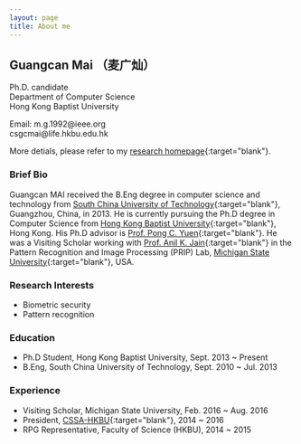 ```yaml
---
layout: page
title: About me
---
```



<div class="zerogrid">
    <div id="icon" class="col-1-4">
      <div class="wrap-col">
      <img style="float: left;" src="http://www.comp.hkbu.edu.hk/~csgcmai/images/zerotheme.jpg" alt="">
      </div>
    </div>
    <div id="intro" class="col-3-4">
      <div class="wrap-col">
      <h2><span style="font-weight: bold;"> Guangcan Mai （麦广灿）</span> </h2>
      <span> Ph.D. candidate
      <br>Department of Computer Science <br>Hong Kong Baptist University </span>
      <p> Email: m.g.1992@ieee.org <br>csgcmai@life.hkbu.edu.hk </p>
      </div>
    </div>
</div>

More detials, please refer to my [research homepage](http://www.comp.hkbu.edu.hk/~csgcmai){:target="blank"}.

### Brief Bio
Guangcan MAI received the B.Eng degree in computer science and technology from [South China University of Technology](http://en.scut.edu.cn){:target="blank"}, Guangzhou, China, in 2013. He is currently pursuing the Ph.D degree in Computer Science from [Hong Kong Baptist University](http://www.hkbu.edu.hk){:target="blank"}, Hong Kong. His Ph.D advisor is [Prof. Pong C. Yuen](http://www.comp.hkbu.edu.hk/~pcyuen){:target="blank"}. He was a Visiting Scholar working with [Prof. Anil K. Jain](http://www.cse.msu.edu/~jain/){:target="blank"} in the Pattern Recognition and Image Processing (PRIP) Lab, [Michigan State University](https://msu.edu){:target="blank"}, USA.

### Research Interests
* Biometric security
* Pattern recognition

### Education
* Ph.D Student, Hong Kong Baptist University, Sept. 2013 ~ Present
* B.Eng, South China University of Technology, Sept. 2010 ~ Jul. 2013

### Experience
* Visiting Scholar, Michigan State University, Feb. 2016 ~ Aug. 2016
* President, [CSSA-HKBU](http://www.cssa.hk){:target="blank"}, 2014 ~ 2016
* RPG Representative, Faculty of Science (HKBU), 2014 ~ 2015

<!-- ### Publications
* **G. Mai**, M.-H. Lim and P. C. Yuen, Fusing Binary Templates for Multi-biometric Cryptosystem, oral presentation, *BTAS2015*
* **G. Mai**, M.-H. Lim and P. C. Yuen, Binary Feature Fusion for Discriminative and Secure Multi-biometric Cryptosystem, *Image and Vision Computing*, 2017
* M.-H. Lim, S. Verma, **G. Mai**, and P. C. Yuen, Learning Discriminability-preserving Histogram Representation from Unordered Features for Multibiometric Feature-fused-template Protection, *Pattern Recognition*, 2016

### Teaching Assistant
* COMP7550 IT Project Management (2017 Spring, 2015 Fall, 2014 Fall)
* COMP7750 Information & Knowledge Management (2016 Fall, 2013 Fall)
* COMP4075/7630 Web Intelligence (2016 Fall)
* COMP2007 Object Oriented Programming (2015 Fall)
* COMP7940 Cloud Computing (2015 Spring, 2014 Spring)
* COMP3050 Distributed & Cloud Computing (2015 Spring)
* COMP3710/4106 E-Business Technology (2014 Fall)
* COMP3220 Database System Implementation (2014 Spring)
* COMP7390 Algorithms for Financial Information Systems (2013 Fall)

#### 2016 - 2017 S2

#### 2016 - 2017 S1
* COMP

<p class="message">
  Hey there! This page is included as an example. Feel free to customize it for your own use upon downloading. Carry on!
</p>

In the novel, *The Strange Case of Dr. Jeykll and Mr. Hyde*, Mr. Poole is Dr. Jekyll's virtuous and loyal butler. Similarly, Poole is an upstanding and effective butler that helps you build Jekyll themes. It's made by [@mdo](https://twitter.com/mdo).

There are currently two themes built on Poole:

* [Hyde](http://hyde.getpoole.com)
* [Lanyon](http://lanyon.getpoole.com)

Learn more and contribute on [GitHub](https://github.com/poole).

## Setup

Some fun facts about the setup of this project include:

* Built for [Jekyll](http://jekyllrb.com)
* Developed on GitHub and hosted for free on [GitHub Pages](https://pages.github.com)
* Coded with [Sublime Text 2](http://sublimetext.com), an amazing code editor
* Designed and developed while listening to music like [Blood Bros Trilogy](https://soundcloud.com/maddecent/sets/blood-bros-series)

Have questions or suggestions? Feel free to [open an issue on GitHub](https://github.com/poole/issues/new) or [ask me on Twitter](https://twitter.com/mdo).

Thanks for reading! -->
